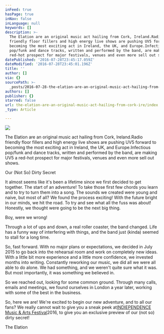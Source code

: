 ```yaml
---
inFeed: true
hasPage: true
inNav: false
inLanguage: null
keywords: []
description: >-
  The Elation are an original music act hailing from Cork, Ireland.Radio
  friendly floor fillers and high energy live shows are pushing UV5 forward to
  becoming the most exciting act in Ireland, the UK, and Europe.Infectious
  pop/funk and dance tracks, written and performed by the band, are making UV5 a
  red-hot prospect for major festivals, venues and even more sell out shows.
datePublished: '2016-07-28T23:45:17.059Z'
dateModified: '2016-07-28T23:45:01.196Z'
title: ''
author: []
via: {}
sourcePath: >-
  _posts/2016-07-28-the-elation-are-an-original-music-act-hailing-from-cork-ire.md
authors: []
publisher: {}
starred: false
url: the-elation-are-an-original-music-act-hailing-from-cork-ire/index.html
_type: Article

---
```

![](https://the-grid-user-content.s3-us-west-2.amazonaws.com/88e449e7-1090-4a33-af4d-35a394e6c952.png)

The Elation are an original music act hailing from Cork, Ireland.Radio friendly floor fillers and high energy live shows are pushing UV5 forward to becoming the most exciting act in Ireland, the UK, and Europe.Infectious pop/funk and dance tracks, written and performed by the band, are making UV5 a red-hot prospect for major festivals, venues and even more sell out shows.

Our (Not So) Dirty Secret

It almost seems like it's been a lifetime since we first decided to get together. The start of an adventure! To take those first few chords you learn and to try to turn them into a song. The sounds we created were young and naive, but most of all? We found the process exciting! With the future bright in our minds, we hit the road. To try and see what all the fuss was about! Honestly, we thought were going to be the next big thing.

Boy, were we wrong!

Through a lot of ups and down, a real roller coaster, the band changed. Life has a funny way of interfering with things, and the band just (kinda) seemed to stall for a long time.

So, fast forward. With no major plans or expectations, we decided in July 2015 to go back into the rehearsal room and work on completely new ideas. With a little bit more experience and a little more confidence, we invested months into writing. Constantly reworking our music, we did all we were all able to do alone. We had something, and we weren't quite sure what it was. But most importantly, it was something we believed in.

So we reached out, looking for some common ground. Through many calls, emails and meetings, we found ourselves in London a year later, working with some of the best in the business.

So, here we are! We're excited to begin our new adventure, and to all our fans? We really cannot wait to give you a sneak peek at[INDIEPENDENCE Music & Arts Festival][0]2016, to give you an exclusive preview of our (not so) dirty secret!

The Elation

[0]: https://www.facebook.com/INDIEPENDENCEFEST/